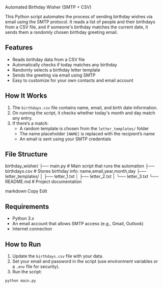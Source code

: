 Automated Birthday Wisher (SMTP + CSV)

This Python script automates the process of sending birthday wishes via email using the SMTP protocol. It reads a list of people and their birthdays from a CSV file, and if someone's birthday matches the current date, it sends them a randomly chosen birthday greeting email.

## Features

- Reads birthday data from a CSV file
- Automatically checks if today matches any birthday
- Randomly selects a birthday letter template
- Sends the greeting via email using SMTP
- Easy to customize for your own contacts and email account

## How It Works

1. The `birthdays.csv` file contains name, email, and birth date information.
2. On running the script, it checks whether today's month and day match any entry.
3. If there’s a match:
   - A random template is chosen from the `letter_templates/` folder
   - The name placeholder `[NAME]` is replaced with the recipient’s name
   - An email is sent using your SMTP credentials

## File Structure

birthday_wisher/
├── main.py # Main script that runs the automation
├── birthdays.csv # Stores birthday info: name,email,year,month,day
├── letter_templates/
│ ├── letter_1.txt
│ ├── letter_2.txt
│ └── letter_3.txt
└── README.md # Project documentation

markdown
Copy
Edit

## Requirements

- Python 3.x
- An email account that allows SMTP access (e.g., Gmail, Outlook)
- Internet connection

## How to Run

1. Update the `birthdays.csv` file with your data.
2. Set your email and password in the script (use environment variables or a `.env` file for security).
3. Run the script:

```bash
python main.py
